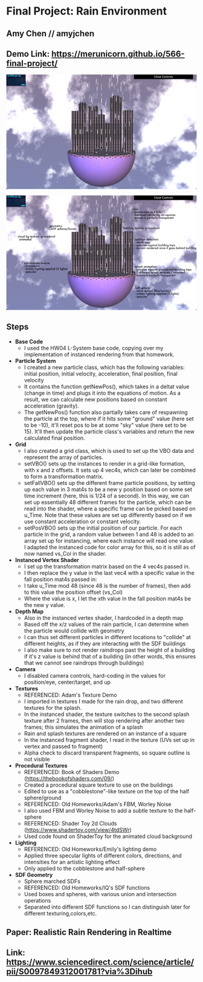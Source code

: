 # Final Project: Rain Environment
## Amy Chen // amyjchen
## Demo Link: https://merunicorn.github.io/566-final-project/

![](rainycity.png)

![](rainycity_annotated.png)

## Steps
- __Base Code__
  - I used the HW04 L-System base code, copying over my implementation of instanced rendering from that homework.
- __Particle System__
  - I created a new particle class, which has the following variables: initial position, initial velocity, acceleration, final position, final velocity
  - It contains the function getNewPos(), which takes in a deltat value (change in time) and plugs it into the equations of motion. As a result, we can calculate new positions based on constant acceleration (gravity).
  - The getNewPos() function also partially takes care of respawning the particle at the top, where if it hits some "ground" value (here set to be -10), it'll reset pos to be at some "sky" value (here set to be 15). It'll then update the particle class's variables and return the new calculated final position.
- __Grid__
  - I also created a grid class, which is used to set up the VBO data and represent the array of particles.
  - setVBO() sets up the instances to render in a grid-like formation, with x and z offsets. It sets up 4 vec4s, which can later be combined to form a transformation matrix.
  - setFallVBO() sets up the different frame particle positions, by setting up each value in 3 mat4s to be a new y position based on some set time increment (here, this is 1/24 of a second). In this way, we can set up essentially 48 different frames for the particle, which can be read into the shader, where a specific frame can be picked based on u_Time. Note that these values are set up differently based on if we use constant acceleration or constant velocity.
  - setPosVBO() sets up the initial position of our particle. For each particle in the grid, a random value between 1 and 48 is added to an array set up for instancing, where each instance will read one value. I adapted the instanced code for color array for this, so it is still as of now named vs_Col in the shader.
- __Instanced Vertex Shader__
  - I set up the transformation matrix based on the 4 vec4s passed in.
  - I then replace the y value in the last vec4 with a specific value in the fall position mat4s passed in:
  - I take u_Time mod 48 (since 48 is the number of frames), then add to this value the position offset (vs_Col)
  - Where the value is x, I let the xth value in the fall position mat4s be the new y value.
- __Depth Map__
  - Also in the instanced vertex shader, I hardcoded in a depth map
  - Based off the x/z values of the rain particle, I can determine when the particle would collide with geometry
  - I can thus set different particles in different locations to "collide" at different heights, as if they are interacting with the SDF buildings
  - I also make sure to not render raindrops past the height of a building if it's z value is behind that of a building (in other words, this ensures that we cannot see raindrops through buildings)
- __Camera__
  - I disabled camera controls, hard-coding in the values for position/eye, center/target, and up
- __Textures__
  - REFERENCED: Adam's Texture Demo
  - I imported in textures I made for the rain drop, and two different textures for the splash.
  - In the instanced shader, the texture switches to the second splash texture after 2 frames, then will stop rendering after another two frames; this simulates the animation of a splash
  - Rain and splash textures are rendered on an instance of a square
  - In the instanced fragment shader, I read in the texture (UVs set up in vertex and passed to fragment)
  - Alpha check to discard transparent fragments, so square outline is not visible
- __Procedural Textures__
  - REFERENCED: Book of Shaders Demo (https://thebookofshaders.com/09/)
  - Created a procedural square texture to use on the buildings
  - Edited to use as a "cobblestone"-like texture on the top of the half sphere/ground
  - REFERENCED: Old Homeworks/Adam's FBM, Worley Noise
  - I also used FBM and Worley Noise to add a subtle texture to the half-sphere
  - REFERENCED: Shader Toy 2d Clouds (https://www.shadertoy.com/view/4tdSWr)
  - Used code found on ShaderToy for the animated cloud background
- __Lighting__
  - REFERENCED: Old Homeworks/Emily's lighting demo
  - Applied three specular lights of different colors, directions, and intensities for an artistic lighting effect
  - Only applied to the cobblestone and half-sphere
- __SDF Geometry__
  - Sphere marched SDFs
  - REFERENCED: Old Homeworks/IQ's SDF functions
  - Used boxes and spheres, with various union and intersection operations
  - Separated into different SDF functions so I can distinguish later for different texturing,colors,etc.

## Paper: Realistic Rain Rendering in Realtime
## Link: https://www.sciencedirect.com/science/article/pii/S0097849312001781?via%3Dihub
